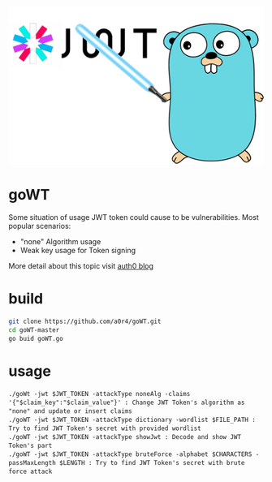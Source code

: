 ![alt text](https://github.com/a0r4/goWT/blob/master/goWT.png)

# goWT
Some situation of usage JWT token could cause to be vulnerabilities. Most popular scenarios:
- "none" Algorithm usage
- Weak key usage for Token signing

More detail about this topic visit [auth0 blog](https://auth0.com/blog/critical-vulnerabilities-in-json-web-token-libraries/)

# build
```bash
git clone https://github.com/a0r4/goWT.git
cd goWT-master
go buid goWT.go
```

# usage
`./goWt -jwt $JWT_TOKEN -attackType noneAlg -claims '{"$claim_key":"$claim_value"}' : Change JWT Token's algorithm as "none" and update or insert claims` 
<br>
`./goWT -jwt $JWT_TOKEN -attackType dictionary -wordlist $FILE_PATH : Try to find JWT Token's secret with provided wordlist`
<br>
`./goWT -jwt $JWT_TOKEN -attackType showJwt : Decode and show JWT Token's part`
<br>
`./goWT -jwt $JWT_TOKEN -attackType bruteForce -alphabet $CHARACTERS -passMaxLength $LENGTH : Try to find JWT Token's secret with brute force attack`

